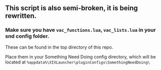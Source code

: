 ## This script is also semi-broken, it is being rewritten.

### Make sure you have `vac_functions.lua`, `vac_lists.lua` in your snd config folder.
These can be found in the top directory of this repo. 

Place them in your Something Need Doing config directory, which will be located at `%appdata%\XIVLauncher\pluginConfigs\SomethingNeedDoing\`
